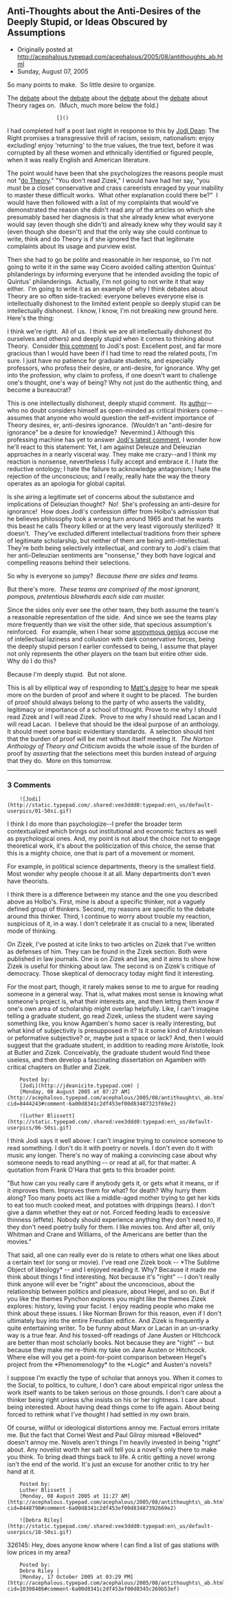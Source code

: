 ## Anti-Thoughts about the Anti-Desires of the Deeply Stupid, or Ideas Obscured by Assumptions

 * Originally posted at http://acephalous.typepad.com/acephalous/2005/08/antithoughts_ab.html
 * Sunday, August 07, 2005



So many points to make.  So little desire to organize.

The [debate](http://jdeanicite.typepad.com/i\_cite/2005/08/whats\_so\_scary\_.html) about the [debate](http://pasaudela.blogspot.com/) about the [debate](http://charlotte-street.blogspot.com/2005/08/t1-and-t2.html) about the [debate](http://alphonsevanworden.blogspot.com/2005/08/rationalitys-latest-advertisement.html) about Theory rages on.  (Much, much more below the fold.)

		

					[]()
			

I had completed half a post last night in response to this by [Jodi Dean](http://jdeanicite.typepad.com/i\_cite/2005/08/whats\_so\_scary\_.html):
The Right promises a transgressive thrill of racism, sexism,
nationalism: enjoy excluding! enjoy 'returning' to the true values, the
true text, before it was corrupted by all these women and ethnically
identified or figured people, when it was really English and American
literature.

The point would have been that she psychologizes the reasons people must not "[do Theory](http://charlotte-street.blogspot.com/2005/08/prosthetic-thoughts.html)." 
"You don't read Zizek," I would have had her say, "you must be a closet
conservative and crass careerists enraged by your inability to master
these difficult works.  What other explanation could there be?"  I
would have then followed with a list of my complaints that would've
demonstrated the reason she didn't read any of the articles on which
she presumably based her diagnosis is that she already knew what
everyone would say (even though she didn't) and already knew why they
would say it (even though she doesn't) and that the only way she could
continue to write, think and do Theory is if she ignored the fact that
legitimate complaints about its usage and purview exist.  

Then she had to go be polite and reasonable in her response, so I'm
not going to write it in the same way Cicero avoided calling attention
Quintus' philanderings by informing everyone that he intended avoiding
the topic of Quintus' philanderings.  Actually, I'm not going to not
write it that way either.  I'm going to write it as an example of why I
think debates about Theory are so often side-tracked: everyone believes
everyone else is intellectually dishonest to the limited extent people
so deeply stupid can be intellectually dishonest.  I know, I know, I'm
not breaking new ground here.  Here's the thing:

I think we're right.  All of us.  I think we are all intellectually
dishonest (to ourselves and others) and deeply stupid when it comes to
thinking about Theory.  Consider [this comment](http://jdeanicite.typepad.com/i\_cite/2005/08/whats\_so\_scary\_.html#comment-8411911) to Jodi's post:
Excellent post, and far more gracious than I would have been if I had
time to read the related posts, I'm sure. I just have no patience for
graduate students, and especially professors, who profess their desire,
or anti-desire, for ignorance. Why get into the profession, why claim
to profess, if one doesn't want to challenge one's thought, one's way
of being? Why not just do the authentic thing, and become a bureaucrat?

This is one intellectually dishonest, deeply stupid comment.  Its [author](http://www.cprobes.com/)--who
no doubt considers himself as open-minded as critical thinkers
come--assumes that anyone who would question the self-evident
importance of Theory desires, er, anti-desires ignorance.  (Wouldn't an
"anti-desire for ignorance" be a desire for knowledge?  Nevermind.) 
 Although this professing machine has yet to answer [Jodi's latest comment](http://jdeanicite.typepad.com/i\_cite/2005/08/whats\_so\_scary\_.html#comment-8413706), I wonder how he'll react to this statement:
Yet, I am against Deleuze and Deleuzian approaches in a nearly visceral
way. They make me crazy--and I think my reaction is nonsense,
nevertheless I fully accept and embrace it. I hate the reductive
ontology; I hate the failure to acknowledge antagonism; I hate the
rejection of the unconscious; and I really, really hate the way the
theory operates as an apologia for global capital.

Is
she airing a legitimate set of concerns about the substance and
implications of Deleuzian thought?  No!  She's professing an
anti-desire for ignorance!  How does Jodi's confession differ from
Holbo's admission that he believes philosophy took a wrong turn around
1965 and that he wants this beast he calls Theory killed or at the very
least vigorously sterilized?  It doesn't.  They've excluded different
intellectual traditions from their sphere of legitimate scholarship,
but neither of them are being anti-intellectual.  They're both being
selectively intellectual, and contrary to Jodi's claim that her
anti-Deleuzian sentiments are "nonsense," they both have logical and
compelling reasons behind their selections.

So why is everyone so jumpy?  _Because there are sides and teams._

But there's more.  _These teams are comprised of the most ignorant, pompous, pretentious blowhards each side can muster._

Since the sides only ever see the other team, they both assume the
team's a reasonable representation of the side.  And since we see the
teams play more frequently than we visit the other side, that specious
assumption's reinforced.  For example, when I hear some [anonymous genius](http://www.haloscan.com/comments/charlottestreet/112318986192294746/#50251)
accuse me of intellectual laziness and collusion with dark conservative
forces, being the deeply stupid person I earlier confessed to being, I
assume that player not only represents the other players on the team
but entire other side.  Why do I do this?

Because I'm deeply stupid.  But not alone.  

This is all by elliptical way of responding to [Matt's desire](http://jdeanicite.typepad.com/i\_cite/2005/08/whats\_so\_scary\_.html#comment-8408842)
to hear me speak more on the burden of proof and where it ought to be
placed.  The burden of proof should always belong to the party of who
asserts the validity, legitimacy or importance of a school of thought. 
Prove to me why I should read Zizek and I will read Zizek.  Prove to me
why I should read Lacan and I will read Lacan.  I believe that should
be the ideal purpose of an anthology.  It should meet some basic
evidentiary standards.  A selection should hint that the burden of
proof will be met without itself meeting it.  _The Norton Anthology of Theory and Criticism_ avoids the whole issue of the burden of proof by _asserting_ that the selections meet this burden instead of _arguing_ that they do.  More on this tomorrow.    

			

* * *

### 3 Comments 

		

                
[]()

	

		![Jodi](http://static.typepad.com/.shared:vee3ddd0:typepad:en\_us/default-userpics/01-50si.gif)
	

	

		

I think I do more than psychologize--I prefer the broader term contextualized which brings out institutional and economic factors as well as psychological ones. And, my point is not about the choice not to engage theoretical work, it's about the politicization of this choice, the sense that this is a mighty choice, one that is part of a movement or moment.   

For example, in political science departments, theory is the smallest field. Most wonder why people choose it at all. Many departments don't even have theorists.

I think there is a difference between my stance and the one you described above as Holbo's. First, mine is about a specific thinker, not a vaguely defined group of thinkers. Second, my reasons are specific to the debate around this thinker. Third, I continue to worry about trouble my reaction, suspicious of it, in a way. I don't celebrate it as crucial to a new, liberated mode of thinking. 

On Zizek, I've posted at icite links to two articles on Zizek that I've written as defenses of him. They can be found in the Zizek section. Both were published in law journals. One is on Zizek and law, and it aims to show how Zizek is useful for thinking about law. The second is on Zizek's critique of democracy. Those skeptical of democracy today might find it interesting.

For the most part, though, it rarely makes sense to me to argue for reading someone in a general way. That is, what makes most sense is knowing what someone's project is, what their interests are, and then lettng them know if one's own area of scholarship might overlap helpfully. Like, I can't imagine telling a graduate student, go read Zizek, unless the student were saying something like, you know Agamben's homo sacer is really interesting, but what kind of subjectivity is presupposed in it? Is it some kind of Aristotelean or peformative subjective? or, maybe just a space or lack? And, then I would suggest that the graduate student, in addition to reading more Aristotle, look at Butler and Zizek. Conceivably, the graduate student would find these useless, and then develop a fascinating dissertation on Agamben with critical chapters on Butler and Zizek. 

	

		Posted by:
		[Jodi](http://jdeanicite.typepad.com) |
		[Monday, 08 August 2005 at 07:27 AM](http://acephalous.typepad.com/acephalous/2005/08/antithoughts\_ab.html?cid=8444243#comment-6a00d8341c2df453ef00d83487323f69e2)

[]()

	

		![Luther Blissett](http://static.typepad.com/.shared:vee3ddd0:typepad:en\_us/default-userpics/06-50si.gif)
	

	

		

I think Jodi says it well above: I can't imagine trying to convince someone to read something.  I don't do it with poetry or novels.  I don't even do it with music any longer.  There's no way of making a convincing case about why someone needs to read anything -- or read at all, for that matter.  A quotation from Frank O'Hara that gets to this broader point:

"But how can you really care if anybody gets it, or gets what it means, or if it improves them.  Improves them for what?  for death?  Why hurry them along?  Too many poets act like a middle-aged mother trying to get her kids to eat too much cooked meat, and potatoes with drippings (tears).  I don't give a damn whether they eat or not.  Forced feeding leads to excessive thinness (effete).  Nobody should experience anything they don't need to, if they don't need poetry bully for them. I like movies too.  And after all, only Whitman and Crane and Williams, of the Americans are better than the movies."

That said, all one can really ever do is relate to others what one likes about a certain text (or song or movie).  I've read one Zizek book -- \*The Sublime Object of Ideology\* -- and I enjoyed reading it.  Why?  Because it made me think about things I find interesting.  Not because it's "right" -- I don't really think anyone will ever be "right" about the unconscious, about the relationship between politics and pleasure, about Hegel, and so on.  But if you like the themes Pynchon explores you might like the themes Zizek explores: history, loving your facist.  I enjoy reading people who make me think about these issues.  I like Norman Brown for this reason, even if I don't ultimately buy into the entire Freudian edifice.  And Zizek is frequently a quite entertaining writer.  To be funny about Marx or Lacan in an un-snarky way is a true fear.  And his tossed-off readings of Jane Austen or Hitchcock are better than most scholarly books.  Not because they are "right" -- but because they make me re-think my take on Jane Austen or Hitchcock.  Where else will you get a point-for-point comparison between Hegel's project from the \*Phenomenology\* to the \*Logic\* and Austen's novels?  

I suppose I'm exactly the type of scholar that annoys you.  When it comes to the Social, to politics, to culture, I don't care about empirical rigor unless the work itself wants to be taken serious on those grounds.  I don't care about a thinker being right unless s/he insists on his or her rightness.  I care about being interested.  About having dead things come to life again.  About being forced to rethink what I've thought I had settled in my own brain.

Of course, willful or ideological distortions annoy me.  Factual errors irritate me.  But the fact that Cornel West and Paul Gilroy misread \*Beloved\* doesn't annoy me.  Novels aren't things I'm heavily invested in being "right" about.  Any novelist worth her salt will tell you a novel's only there to make you think.  To bring dead things back to life.  A critic getting a novel wrong isn't the end of the world.  It's just an excuse for another critic to try her hand at it.    

	

		Posted by:
		Luther Blissett |
		[Monday, 08 August 2005 at 11:27 AM](http://acephalous.typepad.com/acephalous/2005/08/antithoughts\_ab.html?cid=8448798#comment-6a00d8341c2df453ef00d83487392669e2)

[]()

	

		![Debra Riley](http://static.typepad.com/.shared:vee3ddd0:typepad:en\_us/default-userpics/18-50si.gif)
	

	

		

326145: Hey, does anyone know where I can find a list of gas stations with low prices in my area?

	

		Posted by:
		Debra Riley |
		[Monday, 17 October 2005 at 03:29 PM](http://acephalous.typepad.com/acephalous/2005/08/antithoughts\_ab.html?cid=10398486#comment-6a00d8341c2df453ef00d8345c269b53ef)

		

        